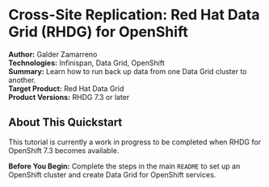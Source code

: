 Cross-Site Replication: Red Hat Data Grid (RHDG) for OpenShift
==============================================================
**Author:** Galder Zamarreno  
**Technologies:** Infinispan, Data Grid, OpenShift  
**Summary:** Learn how to run back up data from one Data Grid cluster to another.  
**Target Product:** Red Hat Data Grid  
**Product Versions:** RHDG 7.3 or later

About This Quickstart
---------------------
This tutorial is currently a work in progress to be completed when RHDG for OpenShift 7.3 becomes available.

**Before You Begin:** Complete the steps in the main `README` to set up an OpenShift cluster and create Data Grid for OpenShift services.
